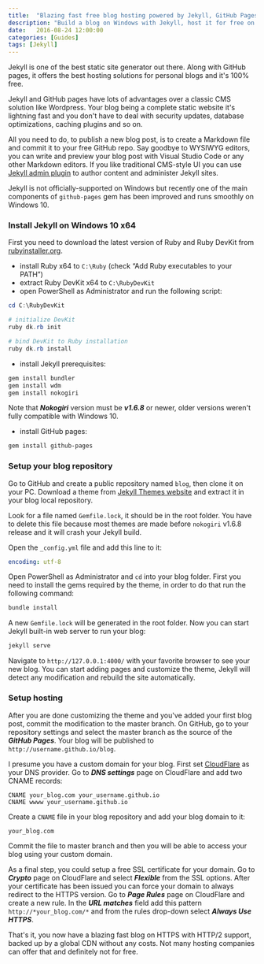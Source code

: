 ```yaml
---
title:  "Blazing fast free blog hosting powered by Jekyll, GitHub Pages and CloudFlare"
description: "Build a blog on Windows with Jekyll, host it for free on GitHub Pages with DNS and SSL from CloudFlare"
date:   2016-08-24 12:00:00
categories: [Guides]
tags: [Jekyll]
---
```


Jekyll is one of the best static site generator out there. Along with GitHub pages, it offers the best hosting solutions for personal blogs and it's 100% free. 

Jekyll and GitHub pages have lots of advantages over a classic CMS solution like Wordpress. Your blog being a complete static website it's lightning fast and you don't have to deal with security updates, database optimizations, caching plugins and so on. 

All you need to do, to publish a new blog post, is to create a Markdown file and commit it to your free GitHub repo. Say goodbye to WYSIWYG editors, you can write and preview your blog post with Visual Studio Code or any other Markdown editors. If you like traditional CMS-style UI you can use [Jekyll admin plugin](https://jekyll.github.io/jekyll-admin/) to author content and administer Jekyll sites. 

Jekyll is not officially-supported on Windows but recently one of the main components of `github-pages` gem has been improved and runs smoothly on Windows 10.

### Install Jekyll on Windows 10 x64

First you need to download the latest version of Ruby and Ruby DevKit from [rubyinstaller.org](http://rubyinstaller.org/downloads/).

* install Ruby x64 to `C:\Ruby` (check “Add Ruby executables to your PATH”)
* extract Ruby DevKit x64 to `C:\RubyDevKit`
* open PowerShell as Administrator and run the following script:

```powershell
cd C:\RubyDevKit

# initialize DevKit
ruby dk.rb init

# bind DevKit to Ruby installation
ruby dk.rb install
```

* install Jekyll prerequisites:

```powershell
gem install bundler
gem install wdm
gem install nokogiri
```

Note that ***Nokogiri*** version must be ***v1.6.8*** or newer, older versions weren't fully compatible with Windows 10.

* install GitHub pages:

```powershell
gem install github-pages
```

### Setup your blog repository 

Go to GitHub and create a public repository named `blog`, then clone it on your PC. Download a theme from [Jekyll Themes website](http://jekyllthemes.org/) and extract it in your blog local repository.

Look for a file named `Gemfile.lock`, it should be in the root folder. You have to delete this file because most themes are made before `nokogiri` v1.6.8 release and it will crash your Jekyll build.

Open the `_config.yml` file and add this line to it:

```yaml
encoding: utf-8
```

Open PowerShell as Administrator and `cd` into your blog folder. First you need to install the gems required by the theme, in order to do that run the following command:

```powershell
bundle install
```

A new `Gemfile.lock` will be generated in the root folder. Now you can start Jekyll built-in web server to run your blog:

```powershell
jekyll serve
```

Navigate to `http://127.0.0.1:4000/` with your favorite browser to see your new blog. 
You can start adding pages and customize the theme, Jekyll will detect any modification and rebuild the site automatically.

### Setup hosting

After you are done customizing the theme and you've added your first blog post, commit the modification to the master branch. 
On GitHub, go to your repository settings and select the master branch as the source of the ***GitHub Pages***. Your blog will be published to `http://username.github.io/blog`.

I presume you have a custom domain for your blog. First set [CloudFlare](https://cloudflare.com) as your DNS provider. 
Go to ***DNS settings*** page on CloudFlare and add two CNAME records:

```
CNAME your_blog.com your_username.github.io
CNAME wwww your_username.github.io
```

Create a `CNAME` file in your blog repository and add your blog domain to it:

```
your_blog.com
```

Commit the file to master branch and then you will be able to access your blog using your custom domain.

As a final step, you could setup a free SSL certificate for your domain. Go to ***Crypto*** page on CloudFlare and select  ***Flexible*** from the SSL options. After your certificate has been issued you can force your domain to always redirect to the HTTPS version. Go to ***Page Rules*** page on CloudFlare and create a new rule. In the ***URL matches*** field add this pattern `http://*your_blog.com/*` and from the rules drop-down select ***Always Use HTTPS***.

That's it, you now have a blazing fast blog on HTTPS with HTTP/2 support, backed up by a global CDN without any costs. Not many hosting companies can offer that and definitely not for free.
 

 
 
